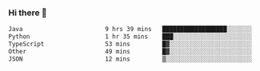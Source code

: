 ### Hi there 👋

<!--START_SECTION:waka-->

```txt
Java                       9 hrs 39 mins   ██████████████████░░░░░░░   71.98 %
Python                     1 hr 35 mins    ███░░░░░░░░░░░░░░░░░░░░░░   11.88 %
TypeScript                 53 mins         █▓░░░░░░░░░░░░░░░░░░░░░░░   06.65 %
Other                      49 mins         █▓░░░░░░░░░░░░░░░░░░░░░░░   06.16 %
JSON                       12 mins         ▒░░░░░░░░░░░░░░░░░░░░░░░░   01.53 %
```

<!--END_SECTION:waka-->

<!--
**jerry-shao/jerry-shao** is a ✨ _special_ ✨ repository because its `README.md` (this file) appears on your GitHub profile.

Here are some ideas to get you started:

- 🔭 I’m currently working on ...
- 🌱 I’m currently learning ...
- 👯 I’m looking to collaborate on ...
- 🤔 I’m looking for help with ...
- 💬 Ask me about ...
- 📫 How to reach me: ...
- 😄 Pronouns: ...
- ⚡ Fun fact: ...
-->
